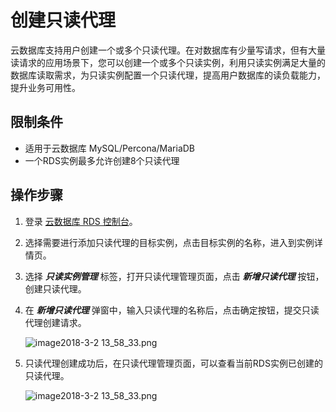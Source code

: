 # 创建只读代理
云数据库支持用户创建一个或多个只读代理。在对数据库有少量写请求，但有大量读请求的应用场景下，您可以创建一个或多个只读实例，利用只读实例满足大量的数据库读取需求，为只读实例配置一个只读代理，提高用户数据库的读负载能力，提升业务可用性。

## 限制条件
* 适用于云数据库 MySQL/Percona/MariaDB
* 一个RDS实例最多允许创建8个只读代理

## 操作步骤
1. 登录 [云数据库 RDS 控制台](https://rds-console.jdcloud.com/database)。
2. 选择需要进行添加只读代理的目标实例，点击目标实例的名称，进入到实例详情页。
3. 选择 ***只读实例管理*** 标签，打开只读代理管理页面，点击 ***新增只读代理*** 按钮，创建只读代理。
4. 在 ***新增只读代理*** 弹窗中，输入只读代理的名称后，点击确定按钮，提交只读代理创建请求。
    
    ![image2018-3-2 13_58_33.png](https://img1.jcloudcs.com/cms/e13a1926-043c-49e1-a94c-c27f1491f3bc20180302140739.png)

5. 只读代理创建成功后，在只读代理管理页面，可以查看当前RDS实例已创建的只读代理。

    ![image2018-3-2 13_58_33.png](https://img1.jcloudcs.com/cms/e13a1926-043c-49e1-a94c-c27f1491f3bc20180302140739.png)